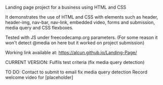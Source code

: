 Landing page project for a business using HTML and CSS


It demonstrates the use of HTML and CSS with elements such as header, header-img, nav-bar, nav-link, embedded video, forms and submission, media query and CSS flexboxes.

Tested with JS under freecodecamp.org parameters.
(For some reason it won't detect @media on here but it worked on project submission)

Working link available at: https://alcun.github.io/Landing-Page/

CURRENT VERSION:
Fulfils test criteria (fix media query detection)

TO DO:
Contact to submit to email
fix media query detection
Record welcome video for [placeholder]
